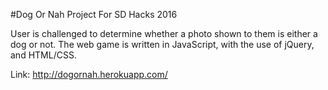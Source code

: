 #Dog Or Nah
Project For SD Hacks 2016

User is challenged to determine whether a photo shown to them is either a dog or not.
The web game is written in JavaScript, with the use of jQuery, and HTML/CSS.

Link: http://dogornah.herokuapp.com/
